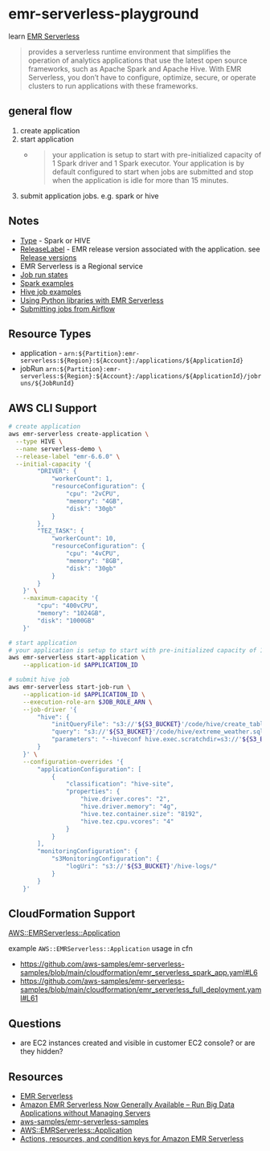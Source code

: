 # emr-serverless-playground

learn [EMR Serverless](https://docs.aws.amazon.com/emr/latest/EMR-Serverless-UserGuide/emr-serverless.html)

> provides a serverless runtime environment that simplifies the operation of analytics applications that use the latest open source frameworks, such as Apache Spark and Apache Hive. With EMR Serverless, you don’t have to configure, optimize, secure, or operate clusters to run applications with these frameworks.

## general flow

1. create application
1. start application
   - > your application is setup to start with pre-initialized capacity of 1 Spark driver and 1 Spark executor. Your application is by default configured to start when jobs are submitted and stop when the application is idle for more than 15 minutes. 
1. submit application jobs. e.g. spark or hive

## Notes

- [Type](https://docs.aws.amazon.com/AWSCloudFormation/latest/UserGuide/aws-resource-emrserverless-application.html#cfn-emrserverless-application-type) - Spark or HIVE
- [ReleaseLabel](https://docs.aws.amazon.com/AWSCloudFormation/latest/UserGuide/aws-resource-emrserverless-application.html#cfn-emrserverless-application-releaselabel) - EMR release version associated with the application.  see [Release versions](https://docs.aws.amazon.com/emr/latest/EMR-Serverless-UserGuide/release-versions.html)
- EMR Serverless is a Regional service
- [Job run states](https://docs.aws.amazon.com/emr/latest/EMR-Serverless-UserGuide/job-states.html)
- [Spark examples](https://docs.aws.amazon.com/emr/latest/EMR-Serverless-UserGuide/jobs-spark.html#spark-examples)
- [Hive job examples](https://docs.aws.amazon.com/emr/latest/EMR-Serverless-UserGuide/jobs-hive.html#hive-examples)
- [Using Python libraries with EMR Serverless](https://docs.aws.amazon.com/emr/latest/EMR-Serverless-UserGuide/using-python-libraries.html)
- [Submitting jobs from Airflow](https://docs.aws.amazon.com/emr/latest/EMR-Serverless-UserGuide/using-airflow.html)

## Resource Types

- application - `arn:${Partition}:emr-serverless:${Region}:${Account}:/applications/${ApplicationId}`
- jobRun `arn:${Partition}:emr-serverless:${Region}:${Account}:/applications/${ApplicationId}/jobruns/${JobRunId}`

## AWS CLI Support

```sh
# create application
aws emr-serverless create-application \
  --type HIVE \
  --name serverless-demo \
  --release-label "emr-6.6.0" \
  --initial-capacity '{
        "DRIVER": {
            "workerCount": 1,
            "resourceConfiguration": {
                "cpu": "2vCPU",
                "memory": "4GB",
                "disk": "30gb"
            }
        },
        "TEZ_TASK": {
            "workerCount": 10,
            "resourceConfiguration": {
                "cpu": "4vCPU",
                "memory": "8GB",
                "disk": "30gb"
            }
        }
    }' \
    --maximum-capacity '{
        "cpu": "400vCPU",
        "memory": "1024GB",
        "disk": "1000GB"
    }'

# start application
# your application is setup to start with pre-initialized capacity of 1 Spark driver and 1 Spark executor. Your application is by default configured to start when jobs are submitted and stop when the application is idle for more than 15 minutes.
aws emr-serverless start-application \
    --application-id $APPLICATION_ID

# submit hive job
aws emr-serverless start-job-run \
    --application-id $APPLICATION_ID \
    --execution-role-arn $JOB_ROLE_ARN \
    --job-driver '{
        "hive": {
            "initQueryFile": "s3://'${S3_BUCKET}'/code/hive/create_table.sql",
            "query": "s3://'${S3_BUCKET}'/code/hive/extreme_weather.sql",
            "parameters": "--hiveconf hive.exec.scratchdir=s3://'${S3_BUCKET}'/hive/scratch --hiveconf hive.metastore.warehouse.dir=s3://'${S3_BUCKET}'/hive/warehouse"
        }
    }' \
    --configuration-overrides '{
        "applicationConfiguration": [
            {
                "classification": "hive-site",
                "properties": {
                    "hive.driver.cores": "2",
                    "hive.driver.memory": "4g",
                    "hive.tez.container.size": "8192",
                    "hive.tez.cpu.vcores": "4"
                }
            }
        ],
        "monitoringConfiguration": {
            "s3MonitoringConfiguration": {
                "logUri": "s3://'${S3_BUCKET}'/hive-logs/"
            }
        }
    }'
```

## CloudFormation Support

[AWS::EMRServerless::Application](https://docs.aws.amazon.com/AWSCloudFormation/latest/UserGuide/aws-resource-emrserverless-application.html)

example `AWS::EMRServerless::Application` usage in cfn

- <https://github.com/aws-samples/emr-serverless-samples/blob/main/cloudformation/emr_serverless_spark_app.yaml#L6>
- <https://github.com/aws-samples/emr-serverless-samples/blob/main/cloudformation/emr_serverless_full_deployment.yaml#L61>

## Questions

- are EC2 instances created and visible in customer EC2 console?  or are they hidden?

## Resources

- [EMR Serverless](https://docs.aws.amazon.com/emr/latest/EMR-Serverless-UserGuide/emr-serverless.html)
- [Amazon EMR Serverless Now Generally Available – Run Big Data Applications without Managing Servers](https://aws.amazon.com/blogs/aws/amazon-emr-serverless-now-generally-available-run-big-data-applications-without-managing-servers/)
- [aws-samples/emr-serverless-samples](https://github.com/aws-samples/emr-serverless-samples)
- [AWS::EMRServerless::Application](https://docs.aws.amazon.com/AWSCloudFormation/latest/UserGuide/aws-resource-emrserverless-application.html)
- [Actions, resources, and condition keys for Amazon EMR Serverless](https://docs.aws.amazon.com/service-authorization/latest/reference/list_amazonemrserverless.html)